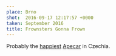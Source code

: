```yaml
---
place: Brno
shot:  2016-09-17 12:17:57 +0000
taken: September 2016
title: Frownsters Gonna Frown
---
```


Probably the [happiest](https://www.facebook.com/tuttifruttibrno/) [Apecar](https://en.wikipedia.org/wiki/Piaggio_Ape) in Czechia.

